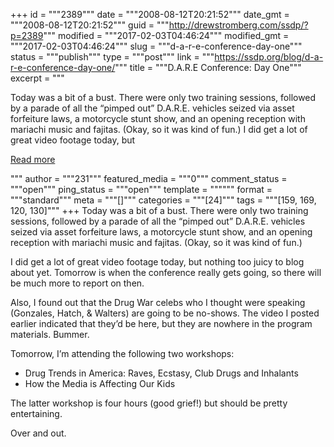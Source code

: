 +++
id = """2389"""
date = """2008-08-12T20:21:52"""
date_gmt = """2008-08-12T20:21:52"""
guid = """http://drewstromberg.com/ssdp/?p=2389"""
modified = """2017-02-03T04:46:24"""
modified_gmt = """2017-02-03T04:46:24"""
slug = """d-a-r-e-conference-day-one"""
status = """publish"""
type = """post"""
link = """https://ssdp.org/blog/d-a-r-e-conference-day-one/"""
title = """D.A.R.E Conference: Day One"""
excerpt = """<p>Today was a bit of a bust. There were only two training sessions, followed by a parade of all the &#8220;pimped out&#8221; D.A.R.E. vehicles seized via asset forfeiture laws, a motorcycle stunt show, and an opening reception with mariachi music and fajitas. (Okay, so it was kind of fun.) I did get a lot of great video footage today, but</p>
<div class="h10"></div>
<p><a class="more-link2 flat" href="https://ssdp.org/blog/d-a-r-e-conference-day-one/">Read more</a></p>
"""
author = """231"""
featured_media = """0"""
comment_status = """open"""
ping_status = """open"""
template = """"""
format = """standard"""
meta = """[]"""
categories = """[24]"""
tags = """[159, 169, 120, 130]"""
+++
Today was a bit of a bust. There were only two training sessions, followed by a parade of all the &#8220;pimped out&#8221; D.A.R.E. vehicles seized via asset forfeiture laws, a motorcycle stunt show, and an opening reception with mariachi music and fajitas. (Okay, so it was kind of fun.)

I did get a lot of great video footage today, but nothing too juicy to blog about yet. Tomorrow is when the conference really gets going, so there will be much more to report on then.

Also, I found out that the Drug War celebs who I thought were speaking (Gonzales, Hatch, &amp; Walters) are going to be no-shows. The video I posted earlier indicated that they&#8217;d be here, but they are nowhere in the program materials. Bummer.

Tomorrow, I&#8217;m attending the following two workshops:
<ul>
	<li>Drug Trends in America: Raves, Ecstasy, Club Drugs and Inhalants</li>
	<li>How the Media is Affecting Our Kids</li>
</ul>
The latter workshop is four hours (good grief!) but should be pretty entertaining.

Over and out.
